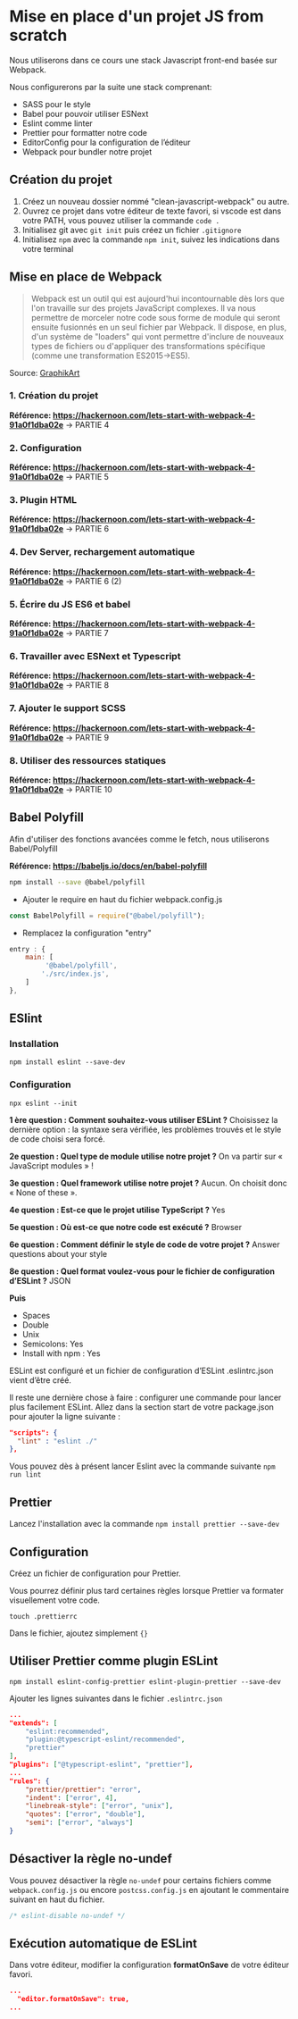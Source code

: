 # Mise en place d'un projet JS from scratch

Nous utiliserons dans ce cours une stack Javascript front-end basée sur Webpack.

Nous configurerons par la suite une stack comprenant:

- SASS pour le style
- Babel pour pouvoir utiliser ESNext
- Eslint comme linter
- Prettier pour formatter notre code
- EditorConfig pour la configuration de l’éditeur
- Webpack pour bundler notre projet

## Création du projet

1. Créez un nouveau dossier nommé "clean-javascript-webpack" ou autre.
2. Ouvrez ce projet dans votre éditeur de texte favori, si vscode est dans votre PATH, vous pouvez utiliser la commande `code . `
3. Initialisez git avec `git init` puis créez un fichier `.gitignore`
4. Initialisez `npm` avec la commande `npm init`, suivez les indications dans votre terminal

## Mise en place de Webpack

> Webpack est un outil qui est aujourd'hui incontournable dès lors que l'on travaille sur des projets JavaScript complexes. Il va nous permettre de morceler notre code sous forme de module qui seront ensuite fusionnés en un seul fichier par Webpack. Il dispose, en plus, d'un système de "loaders" qui vont permettre d'inclure de nouveaux types de fichiers ou d'appliquer des transformations spécifique (comme une transformation ES2015->ES5).

Source: [GraphikArt](https://www.grafikart.fr/formations/webpack "GraphikArt")

### 1. Création du projet

**Référence: https://hackernoon.com/lets-start-with-webpack-4-91a0f1dba02e**
-> PARTIE 4

### 2. Configuration

**Référence: https://hackernoon.com/lets-start-with-webpack-4-91a0f1dba02e**
-> PARTIE 5

### 3. Plugin HTML

**Référence: https://hackernoon.com/lets-start-with-webpack-4-91a0f1dba02e**
-> PARTIE 6

### 4. Dev Server, rechargement automatique

**Référence: https://hackernoon.com/lets-start-with-webpack-4-91a0f1dba02e**
-> PARTIE 6 (2)

### 5. Écrire du JS ES6 et babel

**Référence: https://hackernoon.com/lets-start-with-webpack-4-91a0f1dba02e**
-> PARTIE 7

### 6. Travailler avec ESNext et Typescript

**Référence: https://hackernoon.com/lets-start-with-webpack-4-91a0f1dba02e**
-> PARTIE 8

### 7. Ajouter le support SCSS

**Référence: https://hackernoon.com/lets-start-with-webpack-4-91a0f1dba02e**
-> PARTIE 9

### 8. Utiliser des ressources statiques

**Référence: https://hackernoon.com/lets-start-with-webpack-4-91a0f1dba02e**
-> PARTIE 10

## Babel Polyfill

Afin d'utiliser des fonctions avancées comme le fetch, nous utiliserons Babel/Polyfill

**Référence: https://babeljs.io/docs/en/babel-polyfill**

```bash
npm install --save @babel/polyfill
```

- Ajouter le require en haut du fichier webpack.config.js

```javascript
const BabelPolyfill = require("@babel/polyfill");
```

- Remplacez la configuration "entry"

```javascript
entry : {
	main: [
		 '@babel/polyfill',
		'./src/index.js',
	]
},
```

## ESlint

### Installation

```
npm install eslint --save-dev
```

### Configuration

```
npx eslint --init
```

**1 ère question : Comment souhaitez-vous utiliser ESLint ?**
Choisissez la dernière option : la syntaxe sera vérifiée, les problèmes trouvés et le style de code choisi sera forcé.

**2e question : Quel type de module utilise notre projet ?**
On va partir sur « JavaScript modules » !

**3e question : Quel framework utilise notre projet ?**
Aucun. On choisit donc « None of these ».

**4e question : Est-ce que le projet utilise TypeScript ?**
Yes

**5e question : Où est-ce que notre code est exécuté ?**
Browser

**6e question : Comment définir le style de code de votre projet ?**
Answer questions about your style

**8e question : Quel format voulez-vous pour le fichier de configuration d’ESLint ?**
JSON

**Puis**

- Spaces
- Double
- Unix
- Semicolons: Yes
- Install with npm : Yes

ESLint est configuré et un fichier de configuration d’ESLint .eslintrc.json vient d’être créé.

Il reste une dernière chose à faire : configurer une commande pour lancer plus facilement ESLint. Allez dans la section start de votre package.json pour ajouter la ligne suivante :

```json
"scripts": {
  "lint" : "eslint ./"
},
```

Vous pouvez dès à présent lancer Eslint avec la commande suivante
`npm run lint`

## Prettier

Lancez l'installation avec la commande
`npm install prettier --save-dev`

## Configuration

Créez un fichier de configuration pour Prettier.

Vous pourrez définir plus tard certaines règles lorsque Prettier va formater visuellement votre code.

`touch .prettierrc`

Dans le fichier, ajoutez simplement `{}`

## Utiliser Prettier comme plugin ESLint

`npm install eslint-config-prettier eslint-plugin-prettier --save-dev`

Ajouter les lignes suivantes dans le fichier `.eslintrc.json`

```json
...
"extends": [
    "eslint:recommended",
    "plugin:@typescript-eslint/recommended",
    "prettier"
],
"plugins": ["@typescript-eslint", "prettier"],
...
"rules": {
    "prettier/prettier": "error",
    "indent": ["error", 4],
    "linebreak-style": ["error", "unix"],
    "quotes": ["error", "double"],
    "semi": ["error", "always"]
}
```

## Désactiver la règle no-undef

Vous pouvez désactiver la règle `no-undef` pour certains fichiers comme `webpack.config.js` ou encore `postcss.config.js` en ajoutant le commentaire suivant en haut du fichier.

```javascript
/* eslint-disable no-undef */
```

## Exécution automatique de ESLint

Dans votre éditeur, modifier la configuration **formatOnSave** de votre éditeur favori.

```json
...
  "editor.formatOnSave": true,
...
```
